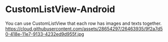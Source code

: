 # CustomListView-Android
You can use CustomListView that each row has images and texts together.
https://cloud.githubusercontent.com/assets/28654297/26463935/9f2a7d50-418e-11e7-9133-4232ed9d955f.jpg
